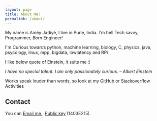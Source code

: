 ```yaml
---
layout: page
title: About Me!
permalink: /about/
---
```


My name is Améy Jadiyé, I live in Pune, India. I'm hell Tech savvy, Programmer, _Born_ Engineer! 

I'm Curious towards python, machine learning, biology, C, physics, java, psycology, linux, mpp, bigdata, lowlatency and RPi

I like below quote of Einstein, It suits me :)

_I have no special talent. I am only passionately curious. – Albert Einstein_

Works speak louder than words, so look at my [GitHub](https://github.com/ameyjadiye) or [Stackoverflow](http://stackoverflow.com/users/2664649/amey-jadiye) Activities

## Contact

You can <a href="mailto:ameyjadiye@gmail.com"> Email me </a>.  [Public key](http://thoughtbolts.in/ameyjadiye_gpg_key.asc) (1403E215).

